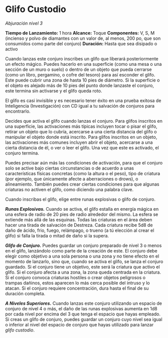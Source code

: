 # Glifo Custodio
_Abjuración nivel 3_

**Tiempo de Lanzamiento:** 1 hora
**Alcance:** Toque
**Componentes:** V, S, M (incienso y polvo de diamantes con un valor de, al menos, 200 po, que son consumidos como parte del conjuro)
**Duración:** Hasta que sea disipado o activo

Cuando lanzas este conjuro inscribes un glifo que liberará posteriormente un efecto mágico. Puedes hacerlo en una superficie (como una mesa o una sección de un muro o suelo) o dentro de un objeto que pueda cerrarse (como un libro, pergamino, o cofre del tesoro) para así esconder el glifo. Este puede cubrir una zona de hasta 10 pies de diámetro. Si la superficie o el objeto es alejado más de 10 pies del punto donde lanzaste el conjuro, este termina sin activarse y el glifo queda roto.

El glifo es casi invisible y es necesario tener éxito en una prueba exitosa de Inteligencia (Investigación) con CD igual a tu salvación de conjuros para encontrarlo.

Decides que activa el glifo cuando lanzas el conjuro. Para glifos inscritos en una superficie, las activaciones más típicas incluyen tocar o pisar el glifo, retirar un objeto que lo cubría, acercarse a una cierta distancia del glifo o manipular el objeto donde está inscrito. Para glifos inscritos en un objeto, las activaciones más comunes incluyen abrir el objeto, acercarse a una cierta distancia de él, o ver o leer el glifo. Una vez que este es activado, el conjuro termina.

Puedes precisar aún más las condiciones de activación, para que el conjuro solo se active bajo ciertas circunstancias o de acuerdo a unas características físicas concretas (como la altura o el peso), tipo de criatura (por ejemplo, que únicamente afecte a aberraciones o drows), o alineamiento. También puedes crear ciertas condiciones para que algunas criaturas no activen el glifo, como diciendo una palabra clave.

Cuando inscribas el glifo, elige entre runas explosivas o glifo de conjuro.

**_Runas Explosivas._** Cuando se activa, el glifo estalla en energía mágica en una esfera de radio de 20 pies de radio alrededor del mismo. La esfera se extiende más allá de las esquinas. Todas las criaturas en el área deben hacer una tirada de salvación de Destreza. Cada criatura recibe 5d8 de daño de ácido, frio, fuego, relámpago, o trueno (a tú elección al crear el glifo) si falla la tirada o mitad de daño si la supera.

**_Glifo de Conjuro._** Puedes guardar un conjuro preparado de nivel 3 o menos en el glifo, lanzándolo como parte de la creación de este. El conjuro debe elegir como objetivo a una sola persona o una zona y no tiene efecto en el momento de lanzarlo, sino que, cuando se activa el glifo, se lanza el conjuro guardado. Si el conjuro tiene un objetivo, este será la criatura que activo el glifo. Si el conjuro afecta a una zona, la zona queda centrada en la criatura. Si el conjuro convoca criaturas hostiles o crear objetos peligrosos o trampas dañinos, estos aparecen lo más cerca posible del intruso y lo atacan. Si el conjuro requiere concentración, dura hasta el final de su duración completa.

**_A Niveles Superiores._** Cuando lanzas este conjuro utilizando un espacio de conjuro de nivel 4 o más, el daño de las runas explosivas aumenta en 1d8 por cada nivel por encima del 3 que tenga el espacio que hayas empleado. Si creas un glifo de conjuro, puedes guardar un conjuro cuyo nivel sea igual o inferior al nivel del espacio de conjuro que hayas utilizado para lanzar _glifo custodio_.